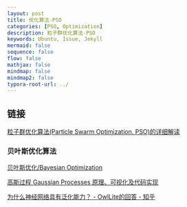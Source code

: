```yaml
---
layout: post
title: 优化算法-PSO
categories: [PSO, Optimization]
description: 粒子群优化算法-PSO
keywords: Ubuntu, Issue, Jekyll
mermaid: false
sequence: false
flow: false
mathjax: false
mindmap: false
mindmap2: false
typora-root-url: ../
---
```






## 链接

[粒子群优化算法(Particle Swarm Optimization, PSO)的详细解读](https://zhuanlan.zhihu.com/p/346355572)



### 贝叶斯优化算法

[贝叶斯优化/Bayesian Optimization](https://zhuanlan.zhihu.com/p/76269142)

[高斯过程 Gaussian Processes 原理、可视化及代码实现](https://zhuanlan.zhihu.com/p/75589452)

[为什么神经网络具有泛化能力？ - OwlLite的回答 - 知乎](https://www.zhihu.com/question/53656435/answer/2985197616)




